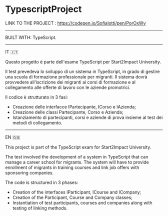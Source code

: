 # TypescriptProject

LINK TO THE PROJECT : https://codepen.io/SofiaIotti/pen/PorOxWv 

------------------------------------------------------------------------------

BUILT WITH: TypeScript.

------------------------------------------------------------------------------

IT 🇮🇹

Questo progetto è parte dell'esame TypeScript per Start2Impact University.

Il test prevedeva lo sviluppo di un sistema in TypeScript, in grado di gestire una scuola di formazione professionale per migranti.
Il sistema dovrà provvedere all'iscrizione dei migranti ai corsi di formazione e al collegamento alle offerte di lavoro con le aziende promotrici.

Il codice è strutturato in 3 fasi: 

- Creazione delle interfacce IPartecipante, ICorso e IAzienda;
- Creazione delle classi Partecipante, Corso e Azienda;
- Istanziamento di partecipanti, corsi e aziende di prova insieme al test dei metodi di collegamento.


------------------------------------------------------------------------------

EN 🇬🇧

This project is part of the TypeScript exam for Start2Impact University.

The test involved the development of a system in TypeScript that can manage a career school for migrants.
The system will have to provide enrollment of migrants in training courses and link job offers with sponsoring companies.

The code is structured in 3 phases: 

- Creation of the interfaces IParticipant, ICourse and ICompany;
- Creation of the Participant, Course and Company classes;
- Instantiation of test participants, courses and companies along with testing of linking methods.

